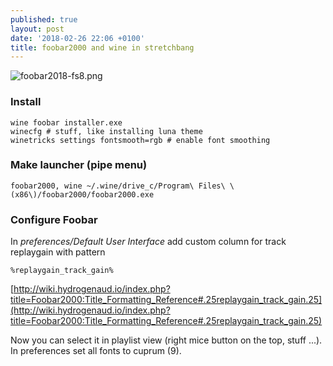 ```yaml
---
published: true
layout: post
date: '2018-02-26 22:06 +0100'
title: foobar2000 and wine in stretchbang
---
```

![foobar2018-fs8.png]({{site.baseurl}}/media/foobar2018-fs8.png)

### Install

	wine foobar installer.exe
    winecfg # stuff, like installing luna theme
    winetricks settings fontsmooth=rgb # enable font smoothing

### Make launcher (pipe menu)

	foobar2000, wine ~/.wine/drive_c/Program\ Files\ \(x86\)/foobar2000/foobar2000.exe
    
### Configure Foobar

In _preferences/Default User Interface_ add custom column for track replaygain with pattern

	%replaygain_track_gain%
    
[http://wiki.hydrogenaud.io/index.php?title=Foobar2000:Title_Formatting_Reference#.25replaygain_track_gain.25](http://wiki.hydrogenaud.io/index.php?title=Foobar2000:Title_Formatting_Reference#.25replaygain_track_gain.25)
    
Now you can select it in playlist view (right mice button on the top, stuff ...). In preferences set all fonts to cuprum (9).
